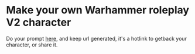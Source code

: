 # Make your own Warhammer roleplay V2 character
Do your prompt [here](https://pierredvd.github.io/js.wjdr-sheet/index.htm), and keep url generated, it's a hotlink to getback your character, or share it.
